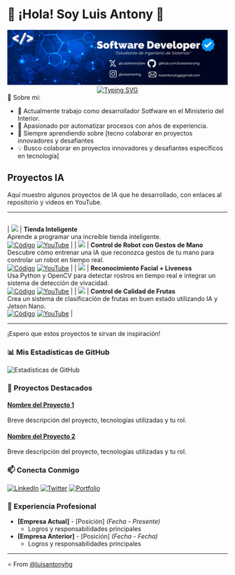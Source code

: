 # 👋 ¡Hola! Soy Luis Antony 🚀




<div align="center">
  <img src="./mibanner.jpeg" alt="vacio">
</div>
<div align="center">
  <a href="https://git.io/typing-svg">
    <img src="https://readme-typing-svg.demolab.com?font=Fira+Code&weight=600&size=28&duration=4000&pause=1000&color=36BCF7&center=true&vCenter=true&width=600&lines=Desarrollador+de+Software;Apasionado+por+la+Tecnolog%C3%ADa;Creando+Soluciones+Innovadoras;Siempre+Aprendiendo" alt="Typing SVG" />
  </a>
</div>
🚀 Sobre mí:

- 💼 Actualmente trabajo como desarrollador Sotfware en el Ministerio del Interior.
- 🌱 Apasionado por automatizar procesos con años de experiencia.
- 👯 Siempre aprendiendo sobre [tecno colaborar en proyectos innovadores y desafiantes
- 💡 Busco colaborar en proyectos innovadores y desafiantes específicos en tecnología]

## Proyectos IA

<!-- Puedes usar un título más grande o un texto introductorio aquí -->
Aquí muestro algunos proyectos de IA que he desarrollado, con enlaces al repositorio y videos en YouTube.

---

<!-- Estructura de tarjetas usando tablas en Markdown -->
|  |  |
| --- | --- |
| 
<img src="https://www.youtube.com/watch?v=1HtlpeSlg-E&t=102s/300x180.png?text=Imagen+Proyecto+1" width="300px">  | 
**Tienda Inteligente**  
Aprende a programar una increíble tienda inteligente.  
[![Código](https://img.shields.io/badge/-CÓDIGO-green?style=flat-square)](TU_ENLACE_CODIGO) 
[![YouTube](https://img.shields.io/badge/-YouTube-red?style=flat-square)](https://www.youtube.com/watch?v=1HtlpeSlg-E&t=102s) 
|
| 
<img src="https://via.placeholder.com/300x180.png?text=Imagen+Proyecto+2" width="300px">  | 
**Control de Robot con Gestos de Mano**  
Descubre cómo entrenar una IA que reconozca gestos de tu mano para controlar un robot en tiempo real.  
[![Código](https://img.shields.io/badge/-CÓDIGO-green?style=flat-square)](TU_ENLACE_CODIGO) 
[![YouTube](https://img.shields.io/badge/-YouTube-red?style=flat-square)](TU_ENLACE_VIDEO)
|
| 
<img src="https://via.placeholder.com/300x180.png?text=Imagen+Proyecto+3" width="300px">  | 
**Reconocimiento Facial + Liveness**  
Usa Python y OpenCV para detectar rostros en tiempo real e integrar un sistema de detección de vivacidad.  
[![Código](https://img.shields.io/badge/-CÓDIGO-green?style=flat-square)](TU_ENLACE_CODIGO) 
[![YouTube](https://img.shields.io/badge/-YouTube-red?style=flat-square)](TU_ENLACE_VIDEO)
|
| 
<img src="https://via.placeholder.com/300x180.png?text=Imagen+Proyecto+4" width="300px">  | 
**Control de Calidad de Frutas**  
Crea un sistema de clasificación de frutas en buen estado utilizando IA y Jetson Nano.  
[![Código](https://img.shields.io/badge/-CÓDIGO-green?style=flat-square)](TU_ENLACE_CODIGO) 
[![YouTube](https://img.shields.io/badge/-YouTube-red?style=flat-square)](TU_ENLACE_VIDEO)
|

---

<!-- Puedes cerrar con una frase o sección adicional -->
¡Espero que estos proyectos te sirvan de inspiración!


### 📊 Mis Estadísticas de GitHub

![Estadísticas de GitHub](https://github-readme-stats.vercel.app/api?username=luisantonyhg&show_icons=true&theme=radical)

### 🌟 Proyectos Destacados

#### [Nombre del Proyecto 1](link)
Breve descripción del proyecto, tecnologías utilizadas y tu rol.

#### [Nombre del Proyecto 2](link)
Breve descripción del proyecto, tecnologías utilizadas y tu rol.

### 📫 Conecta Conmigo

[![LinkedIn](https://img.shields.io/badge/-LinkedIn-0077B5?style=flat&logo=LinkedIn&logoColor=white)](TU_LINK_LINKEDIN)
[![Twitter](https://img.shields.io/badge/-Twitter-1DA1F2?style=flat&logo=Twitter&logoColor=white)](TU_LINK_TWITTER)
[![Portfolio](https://img.shields.io/badge/-Portfolio-000000?style=flat&logo=About.me&logoColor=white)](TU_LINK_PORTFOLIO)

### 💼 Experiencia Profesional

- **[Empresa Actual]** - [Posición] _(Fecha - Presente)_
  - Logros y responsabilidades principales
- **[Empresa Anterior]** - [Posición] _(Fecha - Fecha)_
  - Logros y responsabilidades principales

---
⭐️ From [@luisantonyhg](https://github.com/luisantonyhg)
